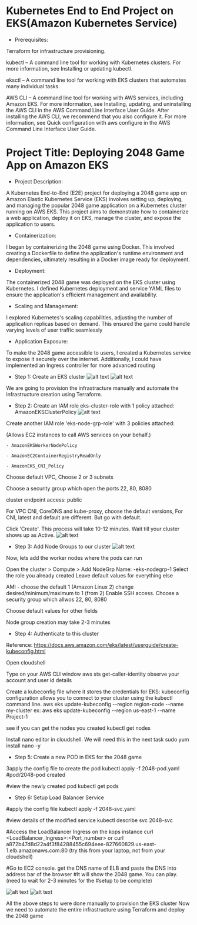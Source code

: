 # Kubernetes End to End Project on EKS(Amazon Kubernetes Service)

- Prerequisites:

Terraform for infrastructure provisioning.

kubectl – A command line tool for working with Kubernetes clusters. For more information, see Installing or updating kubectl.

eksctl – A command line tool for working with EKS clusters that automates many individual tasks.

AWS CLI – A command line tool for working with AWS services, including Amazon EKS. For more information, see Installing, updating, and uninstalling the AWS CLI in the AWS Command Line Interface User Guide. After installing the AWS CLI, we recommend that you also configure it. For more information, see Quick configuration with aws configure in the AWS Command Line Interface User Guide.

#  Project Title: Deploying 2048 Game App on Amazon EKS

- Project Description:

A Kubernetes End-to-End (E2E) project for deploying a 2048 game app on Amazon Elastic Kubernetes Service (EKS) involves setting up, deploying, and managing the popular 2048 game application on a Kubernetes cluster running on AWS EKS. This project aims to demonstrate how to containerize a web application, deploy it on EKS, manage the cluster, and expose the application to users.

- Containerization:

I began by containerizing the 2048 game using Docker. This involved creating a Dockerfile to define the application's runtime environment and dependencies, ultimately resulting in a Docker image ready for deployment.

- Deployment:

The containerized 2048 game was deployed on the EKS cluster using Kubernetes. I defined Kubernetes deployment and service YAML files to ensure the application's efficient management and availability.

- Scaling and Management:

I explored Kubernetes's scaling capabilities, adjusting the number of application replicas based on demand. This ensured the game could handle varying levels of user traffic seamlessly

- Application Exposure:

To make the 2048 game accessible to users, I created a Kubernetes service to expose it securely over the internet. Additionally, I could have implemented an Ingress controller for more advanced routing

- Step 1: Create an EKS cluster
![alt text](image.png)
![alt text](image-1.png)

We are going to provision the infrastracture manually and automate the infrastructure creation using Terraform.

- Step 2: Create an IAM role eks-cluster-role with 1 policy attached: AmazonEKSClusterPolicy
![alt text](image-3.png)

Create another IAM role 'eks-node-grp-role' with 3 policies attached: 

(Allows EC2 instances to call AWS services on your behalf.)

    - AmazonEKSWorkerNodePolicy

    - AmazonEC2ContainerRegistryReadOnly
    
    - AmazonEKS_CNI_Policy

Choose default VPC, Choose 2 or 3 subnets

Choose a security group which open the ports 22, 80, 8080

cluster endpoint access: public

For VPC CNI, CoreDNS and kube-proxy, choose the default versions, For CNI, latest and default are 
different. But go with default.

Click 'Create'. This process will take 10-12 minutes. Wait till your cluster shows up as Active.
![alt text](image-7.png)

- Step 3: Add Node Groups to our cluster
![alt text](image-4.png) 

Now, lets add the worker nodes where the pods can run

Open the cluster > Compute > Add NodeGrp
Name: <yourname>-eks-nodegrp-1 
Select the role you already created
Leave default values for everything else

AMI - choose the default 1 (Amazon Linux 2)
change desired/minimum/maximum to 1 (from 2)
Enable SSH access. Choose a security group which allwos 22, 80, 8080

Choose default values for other fields 

Node group creation may take 2-3 minutes

- Step 4: Authenticate to this cluster

Reference:
https://docs.aws.amazon.com/eks/latest/userguide/create-kubeconfig.html

Open cloudshell

Type on your AWS CLI window 
aws sts get-caller-identity
observe your account and user id details

Create a  kubeconfig file where it stores the credentials for EKS:
kubeconfig configuration allows you to connect to your cluster using the kubectl command line.
aws eks update-kubeconfig --region region-code --name my-cluster
ex: aws eks update-kubeconfig --region us-east-1 --name Project-1 



see if you can get the nodes you created
kubectl get nodes

Install nano editor in cloudshell. We will need this in the next task
sudo yum install nano -y

- Step 5: Create a new POD in EKS for the 2048 game

3apply the config file to create the pod
kubectl apply -f 2048-pod.yaml
#pod/2048-pod created

#view the newly created pod
kubectl get pods

- Step 6: Setup Load Balancer Service

#apply the config file
kubectl apply -f 2048-svc.yaml

#view details of the modified service
kubectl describe svc 2048-svc

#Access the LoadBalancer Ingress on the kops instance
curl <LoadBalancer_Ingress>:<Port_number>
or
curl a872b47d8d22a4f3f84288455c694eee-827660829.us-east-1.elb.amazonaws.com:80
(try this from your laptop, not from your cloudshell)

#Go to EC2 console. get the DNS name of ELB and paste the DNS into address bar of the browser
#It will show the 2048 game. You can play. (need to wait for 2-3 minutes for the 
#setup to be complete)

![alt text](image-5.png)
![alt text](image-6.png)

All the above steps to were done manually to provision the EKS cluster 
Now we need to automate the entire infrastructure using Terraform and deploy the 2048 game